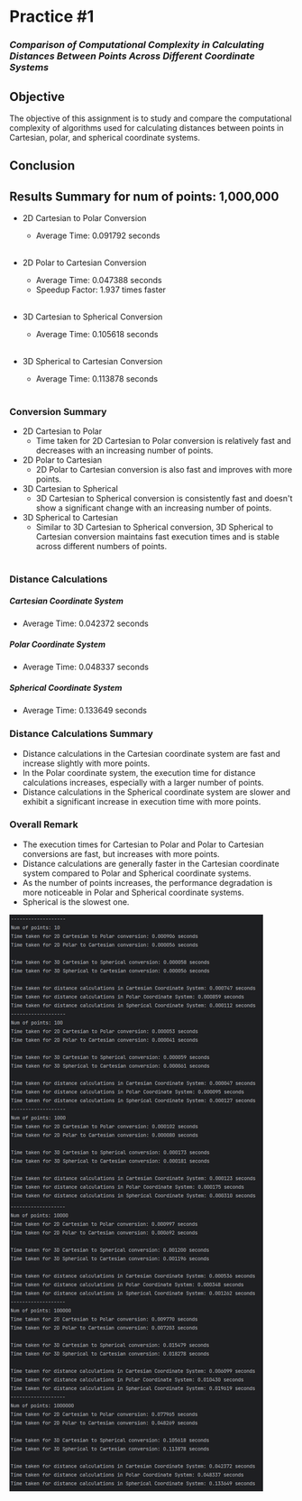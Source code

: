 # Practice #1

### _Comparison of Computational Complexity in Calculating Distances Between Points Across Different Coordinate Systems_

## Objective
The objective of this assignment is to study and compare the computational complexity of algorithms used for calculating distances between points in Cartesian, polar, and spherical coordinate systems.

## Conclusion

## Results Summary for num of points: 1,000,000

- 2D Cartesian to Polar Conversion
  - Average Time: 0.091792 seconds
<br/><br/> 

- 2D Polar to Cartesian Conversion
    - Average Time: 0.047388 seconds
    - Speedup Factor: 1.937 times faster
<br/><br/> 

- 3D Cartesian to Spherical Conversion
  - Average Time: 0.105618 seconds
<br/><br/> 

- 3D Spherical to Cartesian Conversion
  - Average Time: 0.113878 seconds
<br/><br/>

### Conversion Summary
- 2D Cartesian to Polar
  - Time taken for 2D Cartesian to Polar conversion is relatively fast and decreases with an increasing number of points.
- 2D Polar to Cartesian
  - 2D Polar to Cartesian conversion is also fast and improves with more points.
- 3D Cartesian to Spherical
  - 3D Cartesian to Spherical conversion is consistently fast and doesn't show a significant change with an increasing number of points.
- 3D Spherical to Cartesian
  - Similar to 3D Cartesian to Spherical conversion, 3D Spherical to Cartesian conversion maintains fast execution times and is stable across different numbers of points.
<br/><br/>

### Distance Calculations

##### Cartesian Coordinate System
- Average Time: 0.042372 seconds

##### Polar Coordinate System
- Average Time: 0.048337 seconds

##### Spherical Coordinate System
- Average Time: 0.133649 seconds

### Distance Calculations Summary
- Distance calculations in the Cartesian coordinate system are fast and increase slightly with more points.
- In the Polar coordinate system, the execution time for distance calculations increases, especially with a larger number of points.
- Distance calculations in the Spherical coordinate system are slower and exhibit a significant increase in execution time with more points.

### Overall Remark
- The execution times for Cartesian to Polar and Polar to Cartesian conversions are fast, but increases with more points.
- Distance calculations are generally faster in the Cartesian coordinate system compared to Polar and Spherical coordinate systems.
- As the number of points increases, the performance degradation is more noticeable in Polar and Spherical coordinate systems.
- Spherical is the slowest one.

![Result of the program computaitions](./practice1/result.png)
